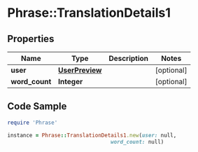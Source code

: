 # Phrase::TranslationDetails1

## Properties

Name | Type | Description | Notes
------------ | ------------- | ------------- | -------------
**user** | [**UserPreview**](UserPreview.md) |  | [optional] 
**word_count** | **Integer** |  | [optional] 

## Code Sample

```ruby
require 'Phrase'

instance = Phrase::TranslationDetails1.new(user: null,
                                 word_count: null)
```


